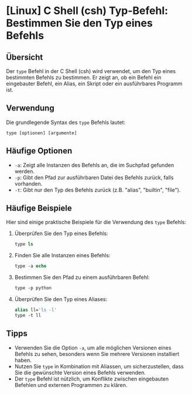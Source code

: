 # [Linux] C Shell (csh) Typ-Befehl: Bestimmen Sie den Typ eines Befehls

## Übersicht
Der `type` Befehl in der C Shell (csh) wird verwendet, um den Typ eines bestimmten Befehls zu bestimmen. Er zeigt an, ob ein Befehl ein eingebauter Befehl, ein Alias, ein Skript oder ein ausführbares Programm ist.

## Verwendung
Die grundlegende Syntax des `type` Befehls lautet:

```
type [optionen] [argumente]
```

## Häufige Optionen
- `-a`: Zeigt alle Instanzen des Befehls an, die im Suchpfad gefunden werden.
- `-p`: Gibt den Pfad zur ausführbaren Datei des Befehls zurück, falls vorhanden.
- `-t`: Gibt nur den Typ des Befehls zurück (z.B. "alias", "builtin", "file").

## Häufige Beispiele
Hier sind einige praktische Beispiele für die Verwendung des `type` Befehls:

1. Überprüfen Sie den Typ eines Befehls:
   ```csh
   type ls
   ```

2. Finden Sie alle Instanzen eines Befehls:
   ```csh
   type -a echo
   ```

3. Bestimmen Sie den Pfad zu einem ausführbaren Befehl:
   ```csh
   type -p python
   ```

4. Überprüfen Sie den Typ eines Aliases:
   ```csh
   alias ll='ls -l'
   type -t ll
   ```

## Tipps
- Verwenden Sie die Option `-a`, um alle möglichen Versionen eines Befehls zu sehen, besonders wenn Sie mehrere Versionen installiert haben.
- Nutzen Sie `type` in Kombination mit Aliassen, um sicherzustellen, dass Sie die gewünschte Version eines Befehls verwenden.
- Der `type` Befehl ist nützlich, um Konflikte zwischen eingebauten Befehlen und externen Programmen zu klären.